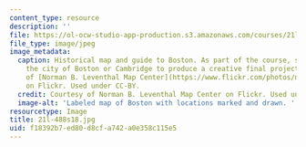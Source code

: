 ```yaml
---
content_type: resource
description: ''
file: https://ol-ocw-studio-app-production.s3.amazonaws.com/courses/21l-488-contemporary-literature-street-haunting-in-the-global-city-spring-2018/f18392b7ed80d8cfa742a0e358c115e5_21l-488s18.jpg
file_type: image/jpeg
image_metadata:
  caption: Historical map and guide to Boston. As part of the course, students 'haunt'
    the city of Boston or Cambridge to produce a creative final project. Courtesy
    of [Norman B. Leventhal Map Center](https://www.flickr.com/photos/normanbleventhalmapcenter/3121045758/in/album-72157622241893276/)
    on Flickr. Used under CC-BY.
  credit: Courtesy of Norman B. Leventhal Map Center on Flickr. Used under CC-BY.
  image-alt: 'Labeled map of Boston with locations marked and drawn. '
resourcetype: Image
title: 21l-488s18.jpg
uid: f18392b7-ed80-d8cf-a742-a0e358c115e5
---
```

